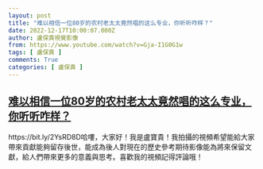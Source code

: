 ```yaml
---
layout: post
title: "难以相信一位80岁的农村老太太竟然唱的这么专业，你听听咋样？"
date: 2022-12-17T10:00:07.000Z
author: 盧保貴視覺影像
from: https://www.youtube.com/watch?v=Gja-I1G0G1w
tags: [ 盧保貴 ]
comments: True
categories: [ 盧保貴 ]
---
```

<!--1671271207000-->
[难以相信一位80岁的农村老太太竟然唱的这么专业，你听听咋样？](https://www.youtube.com/watch?v=Gja-I1G0G1w)
------

<div>
https://bit.ly/2YsRD8D哈嘍，大家好！我是盧寶貴！我拍攝的視頻希望能給大家帶來貢獻能夠留存後世，能成為後人對現在的歷史參考期待影像能為將來保留文獻，給人們帶來更多的意義與思考。喜歡我的視頻記得評論哦！
</div>
